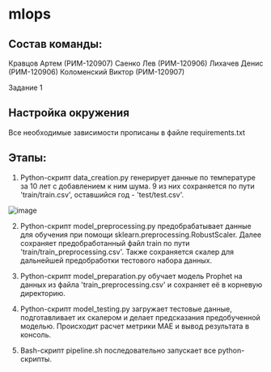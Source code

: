 # mlops

## Состав команды:
Кравцов Артем (РИМ-120907)
Саенко Лев (РИМ-120906)
Лихачев Денис (РИМ-120906)
Коломенский Виктор (РИМ-120907)

Задание 1

## Настройка окружения
Все необходимые зависимости прописаны в файле requirements.txt

## Этапы:

1.	Python-скрипт data_creation.py генерирует данные по температуре за 10 лет с добавлением к ним шума. 
9 из них сохраняется по пути 'train/train.csv', оставшийся год - 'test/test.csv'.

![image](https://user-images.githubusercontent.com/26464655/221661738-990dfcff-b503-4b87-a059-658be485e468.png)

2.	Python-скрипт model_preprocessing.py предобрабатывает данные для обучения при помощи sklearn.preprocessing.RobustScaler. Далее сохраняет предобработанный файл train по пути 'train/train_preprocessing.csv'. Также сохраняется скалер для дальнейшей предобработки тестового набора данных.

3.	Python-скрипт model_preparation.py обучает модель Prophet на данных из файла 'train_preprocessing.csv' и сохраняет её в корневую директорию.

4.	Python-скрипт model_testing.py загружает тестовые данные, подготавливает их скалером и делает предсказания предобученной моделью. Происходит расчет метрики MAE и вывод результата в консоль.

5.	Bash-скрипт pipeline.sh последовательно запускает все python-скрипты.
